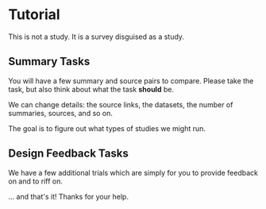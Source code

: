 # Tutorial

This is not a study. It is a survey disguised as a study.

## Summary Tasks
You will have a few summary and source pairs to compare.
Please take the task, but also think about what the task **should** be.

We can change details: the source links, the datasets, the number of summaries, sources, and so on.

The goal is to figure out what types of studies we might run.

## Design Feedback Tasks

We have a few additional trials which are simply for you to provide feedback on and to riff on.


... and that's it! Thanks for your help.
